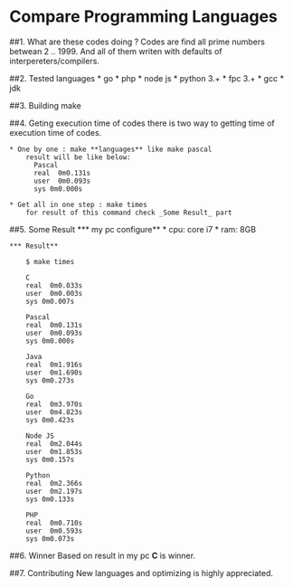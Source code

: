 # Compare Programming Languages

##1. What are these codes doing ?
    Codes are find all prime numbers betwean 2 .. 1999.
    And all of them writen with defaults of interpereters/compilers.

##2. Tested languages
    * go
    * php
    * node js
    * python 3.+
    * fpc 3.+
    * gcc
    * jdk

##3. Building
    make

##4. Geting execution time of codes
    there is two way to getting time of execution time of codes.
    
    * One by one : make **languages** like make pascal
        result will be like below:
          Pascal
          real  0m0.131s
          user  0m0.093s
          sys 0m0.000s

    * Get all in one step : make times
        for result of this command check _Some Result_ part

##5. Some Result
    *** my pc configure**
        * cpu: core i7
        * ram: 8GB

    *** Result**

        $ make times

        C
        real  0m0.033s
        user  0m0.003s
        sys 0m0.007s

        Pascal
        real  0m0.131s
        user  0m0.093s
        sys 0m0.000s

        Java
        real  0m1.916s
        user  0m1.690s
        sys 0m0.273s

        Go
        real  0m3.970s
        user  0m4.823s
        sys 0m0.423s

        Node JS
        real  0m2.044s
        user  0m1.853s
        sys 0m0.157s

        Python
        real  0m2.366s
        user  0m2.197s
        sys 0m0.133s

        PHP
        real  0m0.710s
        user  0m0.593s
        sys 0m0.073s

##6. Winner 
    Based on result in my pc **C** is winner.

##7. Contributing
    New languages and optimizing is highly appreciated.
